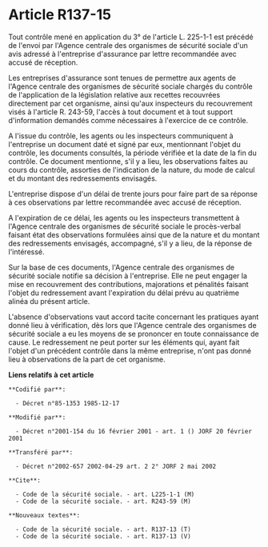 # Article R137-15

Tout contrôle mené en application du 3° de l'article L. 225-1-1 est précédé de l'envoi par l'Agence centrale des organismes
de sécurité sociale d'un avis adressé à l'entreprise d'assurance par lettre recommandée avec accusé de réception.

Les entreprises d'assurance sont tenues de permettre aux agents de l'Agence centrale des organismes de sécurité sociale
chargés du contrôle de l'application de la législation relative aux recettes recouvrées directement par cet organisme, ainsi
qu'aux inspecteurs du recouvrement visés à l'article R. 243-59, l'accès à tout document et à tout support d'information
demandés comme nécessaires à l'exercice de ce contrôle.

A l'issue du contrôle, les agents ou les inspecteurs communiquent à l'entreprise un document daté et signé par eux,
mentionnant l'objet du contrôle, les documents consultés, la période vérifiée et la date de la fin du contrôle. Ce document
mentionne, s'il y a lieu, les observations faites au cours du contrôle, assorties de l'indication de la nature, du mode de
calcul et du montant des redressements envisagés.

L'entreprise dispose d'un délai de trente jours pour faire part de sa réponse à ces observations par lettre recommandée avec
accusé de réception.

A l'expiration de ce délai, les agents ou les inspecteurs transmettent à l'Agence centrale des organismes de sécurité sociale
le procès-verbal faisant état des observations formulées ainsi que de la nature et du montant des redressements envisagés,
accompagné, s'il y a lieu, de la réponse de l'intéressé.

Sur la base de ces documents, l'Agence centrale des organismes de sécurité sociale notifie sa décision à l'entreprise. Elle
ne peut engager la mise en recouvrement des contributions, majorations et pénalités faisant l'objet du redressement avant
l'expiration du délai prévu au quatrième alinéa du présent article.

L'absence d'observations vaut accord tacite concernant les pratiques ayant donné lieu à vérification, dès lors que l'Agence
centrale des organismes de sécurité sociale a eu les moyens de se prononcer en toute connaissance de cause. Le redressement
ne peut porter sur les éléments qui, ayant fait l'objet d'un précédent contrôle dans la même entreprise, n'ont pas donné lieu
à observations de la part de cet organisme.

**Liens relatifs à cet article**

	**Codifié par**:

	  - Décret n°85-1353 1985-12-17

	**Modifié par**:

	  - Décret n°2001-154 du 16 février 2001 - art. 1 () JORF 20 février 2001

	**Transféré par**:

	  - Décret n°2002-657 2002-04-29 art. 2 2° JORF 2 mai 2002

	**Cite**:

	  - Code de la sécurité sociale. - art. L225-1-1 (M)
	  - Code de la sécurité sociale. - art. R243-59 (M)

	**Nouveaux textes**:

	  - Code de la sécurité sociale. - art. R137-13 (T)
	  - Code de la sécurité sociale. - art. R137-13 (V)
